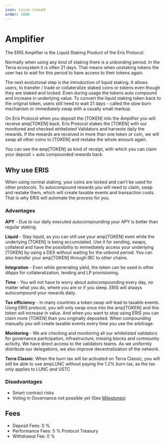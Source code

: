```yaml
---
icon: issue-closed
order: 1000
---
```


# Amplifier

The ERIS Amplifier is the Liquid Staking Product of the Eris Protocol.

Normally when using any kind of staking there is a unbonding period. In the Terra ecosystem it is often 21 days. That means when unstaking tokens the user has to wait for this period to have access to their tokens again.

The next evolutional step is the introduction of liquid staking. It allows users, to transfer / trade or collateralize staked coins or tokens even though they are staked and locked.
Even during usage the tokens auto compound and increase in underlying value.
To convert the liquid staking token back to the original token, users still need to wait 21 days - called the slow burn mechanism or immediately swap with a usually small markup.

On Eris Protocol when you deposit the [TOKEN] into the Amplifier you will receive amp[TOKEN] back. Eris Protocol stakes the [TOKEN] with our monitored and checked whitelisted Validators and harvests daily the rewards. If the rewards are received in more than one token or coin, we will swap all other coins to [TOKEN] and restake the whole amount again.

You can see the amp[TOKEN] as kind of receipt, with which you can claim your deposit + auto compounded rewards back.




## Why use ERIS

When using normal staking, your coins are locked and can't be used for other protocols. To autocompound rewards you will need to claim, swap and restake them, which will create taxable events and transaction costs. That is why ERIS will automate the process for you.

### Advantages

**APY** - Due to our daily executed autocompounding your APY is better than regular staking.

**Liquid** - Stay liquid, as you can still use your amp[TOKEN] even while the underlying [TOKEN] is being accumulated. Use it for sending, swaps, collateral and have the possibility to immediately access your underlying [TOKEN] by using a DEX without waiting for the unbond period. You can also transfer your amp[TOKEN] through IBC to other chains.

**Integration** - Even while generating yield, the token can be used in other dApps for collateralization, lending and LP provisioning.

**Time** - You will not have to worry about autocompounding every day, no matter what you do, where you are or if you sleep. ERIS will always autocompound your rewards daily.

**Tax efficiency** - In many countries a token swap will lead to taxable events. Using ERIS protocol, you will only swap once into the amp[TOKEN] and this token will increase in value. And when you want to stop using ERIS you can claim more [TOKEN] than you originally deposited. When compounding manually you will create taxable events every time you use the arbitrage.

**Monitoring**  - We are checking and monitoring all our whitelisted validators for governance participation, infrastructure, missing blocks and community activity. We have direct access to the validators teams. As we uniformly distribute our delegations, we also improve decentralization of the network.


**Terra Classic**: When the burn tax will be activated on Terra Classic, you will still be able to use ampLUNC without paying the 1.2% burn tax, as the tax only applies to LUNC and USTC

### Disadvantages
- Smart contract risks
- Voting in Governance not possible yet (See [Milestones](./../../milestones/))

## Fees

- Deposit Fees: 0 %
- Performance Fees: 5 % Protocol Treasury
- Withdrawal Fee: 0 %
